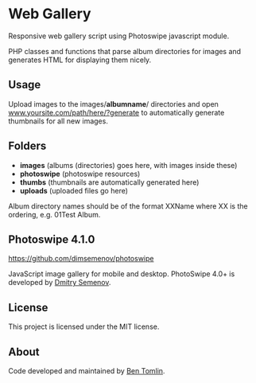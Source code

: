 # Web Gallery

Responsive web gallery script using Photoswipe javascript module.

PHP classes and functions that parse album directories for images and generates HTML for displaying them nicely.

## Usage

Upload images to the images/**albumname**/ directories and open www.yoursite.com/path/here/?generate to
automatically generate thumbnails for all new images.

## Folders

* __images__      (albums (directories) goes here, with images inside these)
* __photoswipe__  (photoswipe resources)
* __thumbs__      (thumbnails are automatically generated here)
* __uploads__     (uploaded files go here)

Album directory names should be of the format XXName where XX is the ordering, e.g. 01Test Album.


## Photoswipe 4.1.0

https://github.com/dimsemenov/photoswipe

JavaScript image gallery for mobile and desktop.
PhotoSwipe 4.0+ is developed by [Dmitry Semenov](http://twitter.com/dimsemenov).

## License

This project is licensed under the MIT license.

## About

Code developed and maintained by [Ben Tomlin](http://tomlin.no).